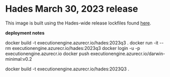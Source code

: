 # Hades March 30, 2023 release

This image is built using the Hades-wide release lockfiles found [here](https://github.com/OHDSI/Hades/blob/69f0db8a49d3c90ce297059de6cb0e9381130ff3/hadesWideReleases/2023Mar30/renv.lock#L1).


**deployment notes**

docker build -t executionengine.azurecr.io/hades:2023q3 .
docker run -it --rm executionengine.azurecr.io/hades:2023q3
docker login -u <user> -p <password> executionengine.azurecr.io
docker push executionengine.azurecr.io/darwin-minimal:v0.2


docker build -t executionengine.azurecr.io/hades:2023Q3 .
